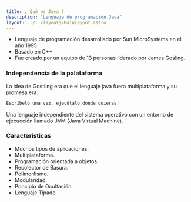 ```yaml
---
title: ¿ Qué es Java ?
description: "Lenguaje de programación Java"
layout: ../../layouts/MainLayout.astro
---
```

* Lenguaje de programación desarrollado por Sun MicroSystems en el año 1995
* Basado en C++
* Fue creado por un equipo de 13 personas liderado por James Gosling.

### Independencia de la palataforma

La idea de Gostling era que el lenguaje java fuera multiplataforma y su promesa era: 

```java
Escríbelo una vez, ejecútalo donde quieras!
```

Una lenguaje independiente del sistema operativo con un entorno de ejecucción llamado JVM (Java Virtual Machine).

### Características 

* Muchos tipos de aplicaciones.
* Multiplataforma. 
* Programación orientada a objetos.
* Recolector de Basura. 
* Polimorfismo. 
* Modularidad. 
* Principio de Ocultación.
* Lenguaje Tipado.
